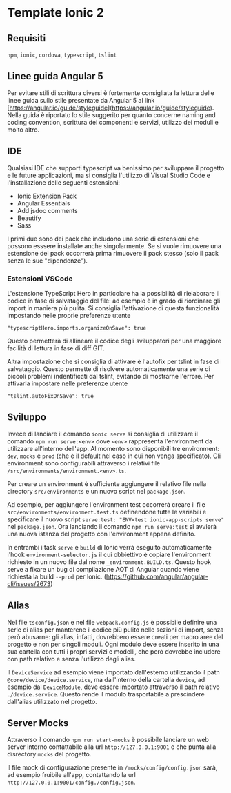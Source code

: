 
# Template Ionic 2


## Requisiti

`npm`, `ionic`, `cordova`, `typescript`,  `tslint`

## Linee guida Angular 5

Per evitare stili di scrittura diversi è fortemente consigliata la lettura delle linee guida sullo stile presentate da Angular 5 al link [https://angular.io/guide/styleguide](https://angular.io/guide/styleguide). Nella guida è riportato lo stile suggerito per quanto concerne naming and coding convention, scrittura dei componenti e servizi, utilizzo dei moduli e molto altro.

## IDE

Qualsiasi IDE che supporti typescript va benissimo per sviluppare il progetto e le future applicazioni, ma si consiglia l'utilizzo di Visual Studio Code e l'installazione delle seguenti estensioni:

 * Ionic Extension Pack
 * Angular Essentials
 * Add jsdoc comments
 * Beautify
 * Sass

I primi due sono dei pack che includono una serie di estensioni che possono esssere installate anche singolarmente.
Se si vuole rimuovere una estensione del pack occorrerà prima rimuovere il pack stesso (solo il pack senza le sue "dipendenze").

### Estensioni VSCode

L'estensione TypeScript Hero in particolare ha la possibilità di rielaborare il codice in fase di salvataggio del file: ad esempio è in grado di riordinare gli import in maniera più pulita. Si consiglia l'attivazione di questa funzionalità impostando nelle proprie preferenze utente

    "typescriptHero.imports.organizeOnSave": true


Questo permetterà di allineare il codice degli sviluppatori per una maggiore facilità di lettura in fase di diff GIT.

Altra impostazione che si consiglia di attivare è l'autofix per tslint in fase di salvataggio. Questo permette di risolvere automaticamente una serie di piccoli problemi indentificati dal tslint, evitando di mostrarne l'errore. Per attivarla impostare nelle preferenze utente

    "tslint.autoFixOnSave": true

## Sviluppo

Invece di lanciare il comando `ionic serve` si consiglia di utilizzare il comando `npm run serve:<env>` dove `<env>` rappresenta l'environment da utilizzare all'interno dell'app. Al momento sono disponibili tre environment: `dev`, `mocks` e `prod` (che è il default nel caso in cui non venga specificato). Gli environment sono configurabili attraverso i relativi file `/src/environments/environment.<env>.ts`.

Per creare un environment è sufficiente aggiungere il relativo file nella directory `src/environments` e un nuovo script nel `package.json`.

Ad esempio, per aggiungere l'environment test occorrerà creare il file `src/environments/environment.test.ts` definendone tutte le variabili e specificare il nuovo script `serve:test: "ENV=test ionic-app-scripts serve"` nel `package.json`. Ora lanciando il comando `npm run serve:test` si avvierà una nuova istanza del progetto con l'environment appena definito.

In entrambi i task `serve` e `build` di Ionic verrà eseguito automaticamente l'hook `environment-selector.js` il cui obbiettivo è copiare l'environment richiesto in un nuovo file dal nome `_environment.BUILD.ts`. Questo hook serve a fixare un bug di compilazione AOT di Angular quando viene richiesta la build `--prod` per Ionic. (https://github.com/angular/angular-cli/issues/2673)

## Alias

Nel file `tsconfig.json` e nel file `webpack.config.js` è possibile definire una serie di alias per manterene il codice più pulito nelle sezioni di import, senza però abusarne: gli alias, infatti, dovrebbero essere creati per macro aree del progetto e non per singoli moduli. Ogni modulo deve essere inserito in una sua cartella con tutti i propri servizi e modelli, che però dovrebbe includere con path relativo e senza l'utilizzo degli alias.

Il `DeviceService` ad esempio viene importato dall'esterno utilizzando il path `@core/device/device.service`, ma dall'interno della cartella `device`, ad esempio dal `DeviceModule`, deve essere importato attraverso il path relativo `./device.service`. Questo rende il modulo trasportabile a prescindere dall'alias utilizzato nel progetto.

## Server Mocks

Attraverso il comando `npm run start-mocks` è possibile lanciare un web server interno contattabile alla url `http://127.0.0.1:9001` e che punta alla disrectory `mocks` del progetto.

Il file mock di configurazione presente in `/mocks/config/config.json` sarà, ad esempio fruibile all'app, contattando la url `http://127.0.0.1:9001/config./config.json`.
